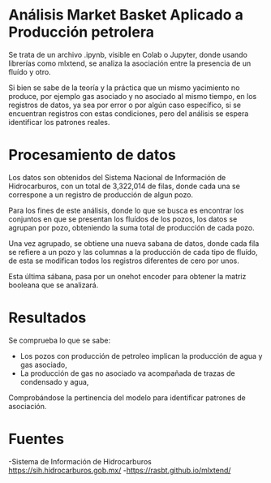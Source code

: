 # Análisis Market Basket Aplicado a Producción petrolera
Se trata de un archivo .ipynb, visible en Colab o Jupyter, donde usando librerías como mlxtend, se analiza la asociación entre la presencia de un fluído y otro.

Si bien se sabe de la teoría y la práctica que un mismo yacimiento no produce, por ejemplo gas asociado y no asociado al mismo tiempo, en los registros de datos, ya sea por error o por algún caso específico, si se encuentran registros con estas condiciones, 
pero del análisis se espera identificar los patrones reales. 

# Procesamiento de datos

Los datos son obtenidos del Sistema Nacional de Información de Hidrocarburos, con un total de 3,322,014 de filas, donde cada una se correspone a un registro de producción de algun pozo.

Para los fines de este análisis, donde lo que se busca es encontrar los conjuntos en que se presentan los fluídos de los pozos, los datos se agrupan por pozo, obteniendo la suma total de producción de cada pozo.

Una vez agrupado, se obtiene una nueva sabana de datos, donde cada fila se refiere a un pozo y las columnas a la producción de cada tipo de fluído, de esta se modifican todos los registros diferentes de cero por unos. 

Esta última sábana, pasa por un onehot encoder para obtener la matriz booleana que se analizará. 

# Resultados
Se comprueba lo que se sabe:
- Los pozos con producción de petroleo implican la producción de agua y gas asociado,
- La producción de gas no asociado va acompañada de trazas de condensado y agua,

Comprobándose la pertinencia del modelo para identificar patrones de asociación. 

# Fuentes
-Sistema de Información de Hidrocarburos https://sih.hidrocarburos.gob.mx/
-https://rasbt.github.io/mlxtend/



